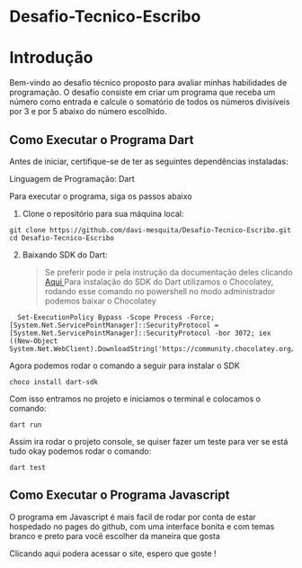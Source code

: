 # Desafio-Tecnico-Escribo
<h1>Introdução</h1>
Bem-vindo ao desafio técnico proposto para avaliar minhas habilidades de programação. 
O desafio consiste em criar um programa que receba um número como entrada e calcule o somatório de todos os números divisíveis por 3 e por 5 abaixo do número escolhido.

<h2>Como Executar o Programa Dart</h2>
Antes de iniciar, certifique-se de ter as seguintes dependências instaladas:

Linguagem de Programação: Dart

Para executar o programa, siga os passos abaixo

1. Clone o repositório para sua máquina local:
   
```
git clone https://github.com/davi-mesquita/Desafio-Tecnico-Escribo.git
cd Desafio-Tecnico-Escribo
```
2. Baixando SDK do Dart:
   >Se preferir pode ir pela instrução da documentação deles clicando <a href="https://dart.dev/get-dart"> Aqui </a>
   Para instalação do SDK do Dart utilizamos o Chocolatey, rodando esse comando no powershell no modo administrador podemos baixar o Chocolatey
 ```
   Set-ExecutionPolicy Bypass -Scope Process -Force; [System.Net.ServicePointManager]::SecurityProtocol = [System.Net.ServicePointManager]::SecurityProtocol -bor 3072; iex ((New-Object System.Net.WebClient).DownloadString('https://community.chocolatey.org/install.ps1'))
```
   Agora podemos rodar o comando a seguir para instalar o SDK
```
choco install dart-sdk
```
  Com isso entramos no projeto e iniciamos o terminal e colocamos o comando:
```
dart run
```
  Assim ira rodar o projeto console, se quiser fazer um teste para ver se está tudo okay podemos rodar o comando:
```
dart test
```

<h2>Como Executar o Programa Javascript</h2>

O programa em Javascript é mais facil de rodar por conta de estar hospedado no pages do github, com uma interface bonita e com temas branco e preto para você escolher da maneira que gosta

Clicando aqui podera acessar o site, espero que goste !
<a href=""></a>
